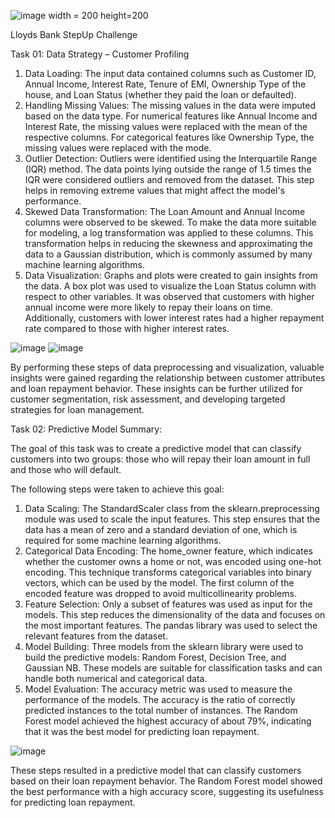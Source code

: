 ![image](https://github.com/ShubhamSingh-9/Lloyds-Bank/assets/111279439/238c0e57-fbbe-4fac-b95e-398a58aaaafd) width = 200 height=200


Lloyds Bank StepUp Challenge

Task 01: Data Strategy – Customer Profiling

1) Data Loading: The input data contained columns such as Customer ID, Annual Income, Interest Rate, Tenure of EMI, Ownership Type of the house, and Loan Status (whether they paid the loan or defaulted).
2) Handling Missing Values: The missing values in the data were imputed based on the data type. For numerical features like Annual Income and Interest Rate, the missing values were replaced with the mean of the respective columns. For categorical features like Ownership Type, the missing values were replaced with the mode.
3) Outlier Detection: Outliers were identified using the Interquartile Range (IQR) method. The data points lying outside the range of 1.5 times the IQR were considered outliers and removed from the dataset. This step helps in removing extreme values that might affect the model's performance.
4) Skewed Data Transformation: The Loan Amount and Annual Income columns were observed to be skewed. To make the data more suitable for modeling, a log transformation was applied to these columns. This transformation helps in reducing the skewness and approximating the data to a Gaussian distribution, which is commonly assumed by many machine learning algorithms.
5) Data Visualization: Graphs and plots were created to gain insights from the data. A box plot was used to visualize the Loan Status column with respect to other variables. It was observed that customers with higher annual income were more likely to repay their loans on time. Additionally, customers with lower interest rates had a higher repayment rate compared to those with higher interest rates.

![image](https://github.com/ShubhamSingh-9/Lloyds-Bank/assets/111279439/b2b77076-a521-4f91-9329-161b2d81c29d)   ![image](https://github.com/ShubhamSingh-9/Lloyds-Bank/assets/111279439/5b8f42b2-d8a2-4254-afd4-b19f0b70e0f7)



By performing these steps of data preprocessing and visualization, valuable insights were gained regarding the relationship between customer attributes and loan repayment behavior. These insights can be further utilized for customer segmentation, risk assessment, and developing targeted strategies for loan management.

Task 02: Predictive Model Summary:

The goal of this task was to create a predictive model that can classify customers into two groups: those who will repay their loan amount in full and those who will default. 

The following steps were taken to achieve this goal:
1) Data Scaling: The StandardScaler class from the sklearn.preprocessing module was used to scale the input features. This step ensures that the data has a mean of zero and a standard deviation of one, which is required for some machine learning algorithms.
2) Categorical Data Encoding: The home_owner feature, which indicates whether the customer owns a home or not, was encoded using one-hot encoding. This technique transforms categorical variables into binary vectors, which can be used by the model. The first column of the encoded feature was dropped to avoid multicollinearity problems.
3) Feature Selection: Only a subset of features was used as input for the models. This step reduces the dimensionality of the data and focuses on the most important features. The pandas library was used to select the relevant features from the dataset.
4) Model Building: Three models from the sklearn library were used to build the predictive models: Random Forest, Decision Tree, and Gaussian NB. These models are suitable for classification tasks and can handle both numerical and categorical data.
5) Model Evaluation: The accuracy metric was used to measure the performance of the models. The accuracy is the ratio of correctly predicted instances to the total number of instances. The Random Forest model achieved the highest accuracy of about 79%, indicating that it was the best model for predicting loan repayment.

![image](https://github.com/ShubhamSingh-9/Lloyds-Bank/assets/111279439/43df5569-a427-46b0-a42f-65608f5a2a3f)


These steps resulted in a predictive model that can classify customers based on their loan repayment behavior. The Random Forest model showed the best performance with a high accuracy score, suggesting its usefulness for predicting loan repayment.
